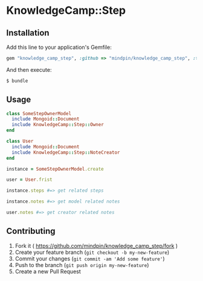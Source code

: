 # KnowledgeCamp::Step

## Installation

Add this line to your application's Gemfile:

```ruby
gem "knowledge_camp_step", :github => "mindpin/knowledge_camp_step", :tag => "v0.0.1"
```

And then execute:

```bash
$ bundle
```

## Usage

```ruby
class SomeStepOwnerModel
  include Mongoid::Document
  include KnowledgeCamp::Step::Owner
end

class User
  include Mongoid::Document
  include KnowledgeCamp::Step::NoteCreator
end

instance = SomeStepOwnerModel.create

user = User.frist

instance.steps #=> get related steps

instance.notes #=> get model related notes

user.notes #=> get creator related notes

```

## Contributing

1. Fork it ( https://github.com/mindpin/knowledge_camp_step/fork )
2. Create your feature branch (`git checkout -b my-new-feature`)
3. Commit your changes (`git commit -am 'Add some feature'`)
4. Push to the branch (`git push origin my-new-feature`)
5. Create a new Pull Request

